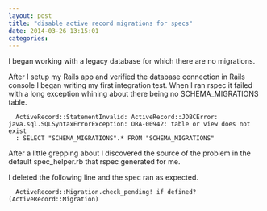 ```yaml
---
layout: post
title: "disable active record migrations for specs"
date: 2014-03-26 13:15:01
categories:
---
```


I began working with a legacy database for which there are no migrations.

After I setup my Rails app and verified the database connection in Rails console I began writing my first integration test.
When I ran rspec it failed with a long exception whining about there being no SCHEMA_MIGRATIONS table.

```
  ActiveRecord::StatementInvalid: ActiveRecord::JDBCError: java.sql.SQLSyntaxErrorException: ORA-00942: table or view does not exist
  : SELECT "SCHEMA_MIGRATIONS".* FROM "SCHEMA_MIGRATIONS"
```

After a little grepping about I discovered the source of the problem in the default spec_helper.rb that rspec generated for me.

I deleted the following line and the spec ran as expected.

```
  ActiveRecord::Migration.check_pending! if defined?(ActiveRecord::Migration)
```
